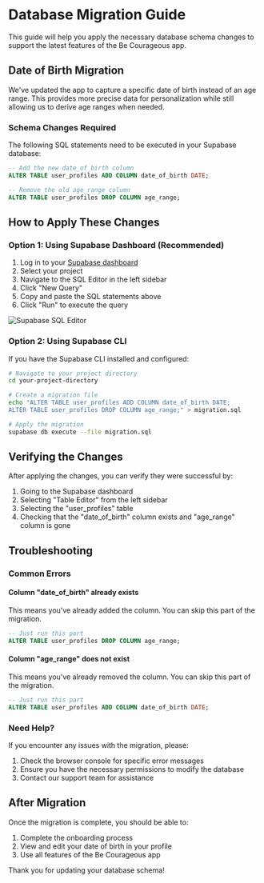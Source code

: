 # Database Migration Guide

This guide will help you apply the necessary database schema changes to support the latest features of the Be Courageous app.

## Date of Birth Migration

We've updated the app to capture a specific date of birth instead of an age range. This provides more precise data for personalization while still allowing us to derive age ranges when needed.

### Schema Changes Required

The following SQL statements need to be executed in your Supabase database:

```sql
-- Add the new date_of_birth column
ALTER TABLE user_profiles ADD COLUMN date_of_birth DATE;

-- Remove the old age_range column
ALTER TABLE user_profiles DROP COLUMN age_range;
```

## How to Apply These Changes

### Option 1: Using Supabase Dashboard (Recommended)

1. Log in to your [Supabase dashboard](https://app.supabase.io)
2. Select your project
3. Navigate to the SQL Editor in the left sidebar
4. Click "New Query"
5. Copy and paste the SQL statements above
6. Click "Run" to execute the query

![Supabase SQL Editor](https://i.imgur.com/example-image.png)

### Option 2: Using Supabase CLI

If you have the Supabase CLI installed and configured:

```bash
# Navigate to your project directory
cd your-project-directory

# Create a migration file
echo "ALTER TABLE user_profiles ADD COLUMN date_of_birth DATE;
ALTER TABLE user_profiles DROP COLUMN age_range;" > migration.sql

# Apply the migration
supabase db execute --file migration.sql
```

## Verifying the Changes

After applying the changes, you can verify they were successful by:

1. Going to the Supabase dashboard
2. Selecting "Table Editor" from the left sidebar
3. Selecting the "user_profiles" table
4. Checking that the "date_of_birth" column exists and "age_range" column is gone

## Troubleshooting

### Common Errors

#### Column "date_of_birth" already exists

This means you've already added the column. You can skip this part of the migration.

```sql
-- Just run this part
ALTER TABLE user_profiles DROP COLUMN age_range;
```

#### Column "age_range" does not exist

This means you've already removed the column. You can skip this part of the migration.

```sql
-- Just run this part
ALTER TABLE user_profiles ADD COLUMN date_of_birth DATE;
```

### Need Help?

If you encounter any issues with the migration, please:

1. Check the browser console for specific error messages
2. Ensure you have the necessary permissions to modify the database
3. Contact our support team for assistance

## After Migration

Once the migration is complete, you should be able to:

1. Complete the onboarding process
2. View and edit your date of birth in your profile
3. Use all features of the Be Courageous app

Thank you for updating your database schema!
